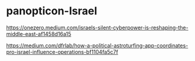 # panopticon-Israel

https://onezero.medium.com/israels-silent-cyberpower-is-reshaping-the-middle-east-af1458d16a15

https://medium.com/dfrlab/how-a-political-astroturfing-app-coordinates-pro-israel-influence-operations-bf1104fa5c7f
